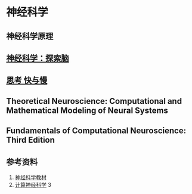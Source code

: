 # 神经科学

## 神经科学原理

## [神经科学：探索脑](神经科学-探索脑.md)

## [思考 快与慢](思考,快与慢.md)

## Theoretical Neuroscience: Computational and Mathematical Modeling of Neural Systems

## Fundamentals of Computational Neuroscience: Third Edition

## 参考资料

1. [神经科学教材](https://zhuanlan.zhihu.com/p/271676465)
2. [计算神经科学](https://zhuanlan.zhihu.com/p/275642796)
3

